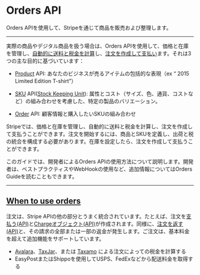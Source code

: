 # Orders API
Orders APIを使用して、Stripeを通じて商品を販売および整理します。

---

実際の商品やデジタル商品を扱う場合は、Orders APIを使用して、価格と在庫を管理し、[自動的に送料と税金を計算](https://stripe.com/docs/orders#shipping-and-taxes)し、[注文を作成して支払い](https://stripe.com/docs/orders#create-pay-orders)ます。それは3つの主な目的に基づいています：

- [Product](https://stripe.com/docs/api#products) API: あなたのビジネスが売るアイテムの包括的な表現（ex “ 2015 Limited Edition T-shirt”）

- [SKU](https://stripe.com/docs/api#skus) API([Stock Keeping Unit](https://retail-logi.com/glossary/sku/)): 属性とコスト（サイズ、色、通貨、コストなど）の組み合わせを考慮した、特定の製品のバリエーション。

- [Order](https://stripe.com/docs/api#orders) API: 顧客情報と購入したいSKUの組み合わせ

Stripeでは、価格と在庫を管理し、自動的に送料と税金を計算し、注文を作成して支払うことができます。注文を開始するには、商品とSKUを定義し、出荷と税の統合を構成する必要があります。在庫を設定したら、注文を作成して支払うことができます。

このガイドでは、開発者によるOrders APIの使用方法について説明します。開発者は、ベストプラクティスやWebHookの使用など、追加情報についてはOrders Guideを読むこともできます。

---

## [When to use orders](https://stripe.com/docs/orders#when-to-use-orders)
注文は、Stripe APIの他の部分とうまく統合されています。たとえば、注文を[支払う(API)](https://stripe.com/docs/api/orders/pay)と[Chargeオブジェクト(API)](https://stripe.com/docs/api/charges/object)が作成されます。同様に、[注文を返す(API)](https://stripe.com/docs/api/orders/return)と、その請求の全部または一部の返金が発生します。ご注文は、基本料金を超えて追加機能をサポートしています。

- [Avalara](https://stripe.com/docs/orders/avalara)、[TaxJar](https://stripe.com/docs/orders/taxjar)、または [Taxamo](https://stripe.com/docs/orders/taxamo) による注文によっての税金を計算する
- EasyPostまたはShippoを使用してUSPS、FedExなどから配送料金を取得する
